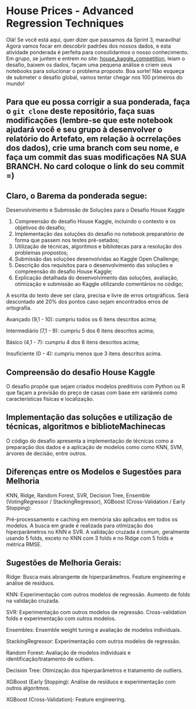 # House Prices - Advanced Regression Techniques

Olá! Se você está aqui, quer dizer que passamos da Sprint 3, maravilha! Agora vamos focar em descobrir padrões dos nossos dados, e esta atividade ponderada é perfeita para consolidarmos o nosso conhecimento. Em grupo, se juntem e entrem no site: [house_kaggle_competition](https://www.kaggle.com/competitions/house-prices-advanced-regression-techniques), leiam o desafio, baixem os dados, façam uma pequena análise e criem seus notebooks para solucionar o problema proposto. Boa sorte! Não esqueça de submeter o desafio global, vamos tentar chegar nos 100 primeiros do mundo!

## Para que eu possa corrigir a sua ponderada, faça o `git clone` deste repositório, faça suas modificações (lembre-se que este notebook ajudará você e seu grupo à desenvolver o relatório do Artefato, em relação à ocrrelações dos dados), crie uma branch com seu nome, e faça um commit das suas modificações NA SUA BRANCH. No card coloque o link do seu commit =)

## Claro, o Barema da ponderada segue:

Desenvolvimento e Submissão de Soluções para o Desafio House Kaggle

1. Compreensão do desafio House Kaggle, incluindo o contexto e os objetivos do desafio;
2. Implementação das soluções do desafio no notebook preparatório de forma que passem nos testes pré-setados;
3. Utilização de técnicas, algoritmos e bibliotecas para a resolução dos problemas propostos;
4. Submissão das soluções desenvolvidas ao Kaggle Open Challenge;
5. Descrição dos requisitos para o desenvolvimento das soluções e compreensão do desafio House Kaggle;
6. Explicação detalhada do desenvolvimento das soluções, avaliação, otimização e submissão ao Kaggle utilizando comentários no código;


A escrita do texto deve ser clara, precisa e livre de erros ortográficos. Será descontado até 20% dos pontos caso sejam encontrados erros de ortografia.

Avançado (9,1 - 10): cumpriu todos os 6 itens descritos acima;

Intermediário (7,1 - 9): cumpriu 5 dos 6 itens descritos acima;

Básico (4,1 - 7): cumpriu 4 dos 6 itens descritos acima;

Insuficiente (0 - 4): cumpriu menos que 3 itens descritos acima.

## Compreensão do desafio House Kaggle

O desafio propõe que sejam criados modelos preditivos com Python ou R que façam a previsão do preço de casas com base em variáveis como características físicas e localização.

## Implementação das soluções e utilização de técnicas, algoritmos e biblioteMachinecas

O código do desafio apresenta a implementação de técnicas como a preparação dos dados e a aplicação de modelos como como KNN, SVM, árvores de decisão, entre outros.

## Diferenças entre os Modelos e Sugestões para Melhoria

KNN, Ridge, Random Forest, SVR, Decision Tree, Ensemble (VotingRegressor / StackingRegressor), XGBoost (Cross-Validation / Early Stopping):

Pré-processamento e caching em memória são aplicados em todos os modelos. A busca em grade é realizada para otimização dos hiperparâmetros no KNN e SVR. A validação cruzada é comum, geralmente usando 5 folds, exceto no KNN com 3 folds e no Ridge com 5 folds e métrica RMSE.

## Sugestões de Melhoria Gerais:

Ridge: Busca mais abrangente de hiperparâmetros. Feature engineering e análise de resíduos.

KNN: Experimentação com outros modelos de regressão. Aumento de folds na validação cruzada.

SVR: Experimentação com outros modelos de regressão. Cross-validation folds e experimentação com outros modelos.

Ensembles: Ensemble weight tuning e avaliação de modelos individuais.

StackingRegressor: Experimentação com outros modelos de regressão.

Random Forest: Avaliação de modelos individuais e identificação/tratamento de outliers.

Decision Tree: Otimização dos hiperparâmetros e tratamento de outliers.

XGBoost (Early Stopping): Análise de resíduos e experimentação com outros algoritmos.

XGBoost (Cross-Validation): Feature engineering.



